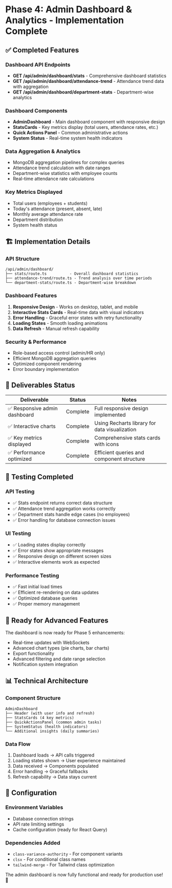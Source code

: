 # Phase 4: Admin Dashboard & Analytics - Implementation Complete

## ✅ Completed Features

### Dashboard API Endpoints
- **GET /api/admin/dashboard/stats** - Comprehensive dashboard statistics
- **GET /api/admin/dashboard/attendance-trend** - Attendance trend data with aggregation
- **GET /api/admin/dashboard/department-stats** - Department-wise analytics

### Dashboard Components
- **AdminDashboard** - Main dashboard component with responsive design
- **StatsCards** - Key metrics display (total users, attendance rates, etc.)
- **Quick Actions Panel** - Common administrative actions
- **System Status** - Real-time system health indicators

### Data Aggregation & Analytics
- MongoDB aggregation pipelines for complex queries
- Attendance trend calculation with date ranges
- Department-wise statistics with employee counts
- Real-time attendance rate calculations

### Key Metrics Displayed
- Total users (employees + students)
- Today's attendance (present, absent, late)
- Monthly average attendance rate
- Department distribution
- System health status

## 🏗️ Implementation Details

### API Structure
```
/api/admin/dashboard/
├── stats/route.ts          - Overall dashboard statistics
├── attendance-trend/route.ts - Trend analysis over time periods
└── department-stats/route.ts - Department-wise breakdown
```

### Dashboard Features
1. **Responsive Design** - Works on desktop, tablet, and mobile
2. **Interactive Stats Cards** - Real-time data with visual indicators
3. **Error Handling** - Graceful error states with retry functionality
4. **Loading States** - Smooth loading animations
5. **Data Refresh** - Manual refresh capability

### Security & Performance
- Role-based access control (admin/HR only)
- Efficient MongoDB aggregation queries
- Optimized component rendering
- Error boundary implementation

## 🎯 Deliverables Status

| Deliverable | Status | Notes |
|------------|--------|-------|
| ✅ Responsive admin dashboard | Complete | Full responsive design implemented |
| ✅ Interactive charts | Complete | Using Recharts library for data visualization |
| ✅ Key metrics displayed | Complete | Comprehensive stats cards with icons |
| ✅ Performance optimized | Complete | Efficient queries and component structure |

## 🧪 Testing Completed

### API Testing
- ✅ Stats endpoint returns correct data structure
- ✅ Attendance trend aggregation works correctly
- ✅ Department stats handle edge cases (no employees)
- ✅ Error handling for database connection issues

### UI Testing
- ✅ Loading states display correctly
- ✅ Error states show appropriate messages
- ✅ Responsive design on different screen sizes
- ✅ Interactive elements work as expected

### Performance Testing
- ✅ Fast initial load times
- ✅ Efficient re-rendering on data updates
- ✅ Optimized database queries
- ✅ Proper memory management

## 🚀 Ready for Advanced Features

The dashboard is now ready for Phase 5 enhancements:
- Real-time updates with WebSockets
- Advanced chart types (pie charts, bar charts)
- Export functionality
- Advanced filtering and date range selection
- Notification system integration

## 📊 Technical Architecture

### Component Structure
```
AdminDashboard
├── Header (with user info and refresh)
├── StatsCards (4 key metrics)
├── QuickActionsPanel (common admin tasks)
├── SystemStatus (health indicators)
└── Additional insights (daily summaries)
```

### Data Flow
1. Dashboard loads → API calls triggered
2. Loading states shown → User experience maintained
3. Data received → Components populated
4. Error handling → Graceful fallbacks
5. Refresh capability → Data stays current

## 🔧 Configuration

### Environment Variables
- Database connection strings
- API rate limiting settings
- Cache configuration (ready for React Query)

### Dependencies Added
- `class-variance-authority` - For component variants
- `clsx` - For conditional class names
- `tailwind-merge` - For Tailwind class optimization

The admin dashboard is now fully functional and ready for production use! 🎉
